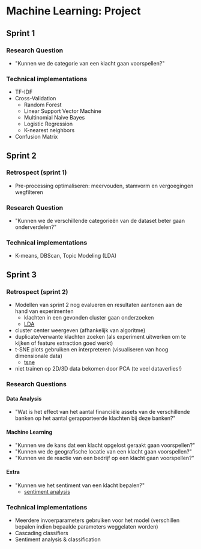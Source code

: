 # Machine Learning: Project
## Sprint 1
### Research Question
- "Kunnen we de categorie van een klacht gaan voorspellen?"

### Technical implementations
- TF-IDF
- Cross-Validation
    - Random Forest
    - Linear Support Vector Machine
    - Multinomial Naive Bayes
    - Logistic Regression
    - K-nearest neighbors
- Confusion Matrix

## Sprint 2
### Retrospect (sprint 1)
- Pre-processing optimaliseren: meervouden, stamvorm en vergoegingen wegfilteren

### Research Question
- "Kunnen we de verschillende categorieën van de dataset beter gaan onderverdelen?"

### Technical implementations
- K-means, DBScan, Topic Modeling (LDA)

## Sprint 3
### Retrospect (sprint 2)
- Modellen van sprint 2 nog evalueren en resultaten aantonen aan de hand van experimenten 
    - klachten in een gevonden cluster gaan onderzoeken
    - [LDA](https://www.kaggle.com/dhorvay/consumer-complaint-classifier-lda-topic-modeling/comments#Latent-Dirichlet-Allocation-(LDA))
- cluster center weergeven (afhankelijk van algoritme)
- duplicate/verwante klachten zoeken (als experiment uitwerken om te kijken of feature extraction goed werkt)
- t-SNE plots gebruiken en interpreteren (visualiseren van hoog dimensionale data)
    - [tsne](https://distill.pub/2016/misread-tsne/)
- niet trainen op 2D/3D data bekomen door PCA (te veel dataverlies!)

### Research Questions
#### Data Analysis
- "Wat is het effect van het aantal financiële assets van de verschillende banken op het aantal gerapporteerde klachten bij deze banken?"

#### Machine Learning
- "Kunnen we de kans dat een klacht opgelost geraakt gaan voorspellen?"
- "Kunnen we de geografische locatie van een klacht gaan voorspellen?"
- "Kunnen we de reactie van een bedrijf op een klacht gaan voorspellen?"

#### Extra
- "Kunnen we het sentiment van een klacht bepalen?"
    - [sentiment analysis](https://www.datacamp.com/community/tutorials/simplifying-sentiment-analysis-python)

    
### Technical implementations
- Meerdere invoerparameters gebruiken voor het model (verschillen bepalen indien bepaalde parameters weggelaten worden)
- Cascading classifiers
- Sentiment analysis & classification 